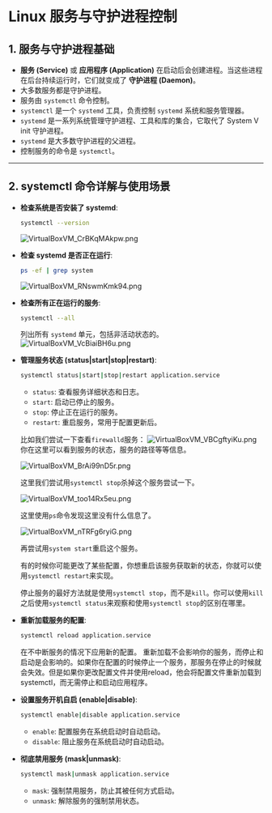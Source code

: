 # Linux 服务与守护进程控制

## 1. 服务与守护进程基础

-   **服务 (Service)** 或 **应用程序 (Application)** 在启动后会创建进程。当这些进程在后台持续运行时，它们就变成了 **守护进程 (Daemon)**。
-   大多数服务都是守护进程。
-   服务由 `systemctl` 命令控制。
-   `systemctl` 是一个 `systemd` 工具，负责控制 `systemd` 系统和服务管理器。
-   `systemd` 是一系列系统管理守护进程、工具和库的集合，它取代了 System V init 守护进程。
-   `systemd` 是大多数守护进程的父进程。
-   控制服务的命令是 `systemctl`。

---

## 2. systemctl 命令详解与使用场景

-   **检查系统是否安装了 systemd**:
    ```bash
    systemctl --version
    ```
    ![VirtualBoxVM_CrBKqMAkpw.png](https://pub-85d4dcece16844bf8290aa4b33608ccd.r2.dev/ShareX/2025/10/VirtualBoxVM_CrBKqMAkpw.png)

-   **检查 systemd 是否正在运行**:
    ```bash
    ps -ef | grep system
    ```
    ![VirtualBoxVM_RNswmKmk94.png](https://pub-85d4dcece16844bf8290aa4b33608ccd.r2.dev/ShareX/2025/10/VirtualBoxVM_RNswmKmk94.png)
-   **检查所有正在运行的服务**:
    ```bash
    systemctl --all
    ```
    列出所有 `systemd` 单元，包括非活动状态的。
    ![VirtualBoxVM_VcBiaiBH6u.png](https://pub-85d4dcece16844bf8290aa4b33608ccd.r2.dev/ShareX/2025/10/VirtualBoxVM_VcBiaiBH6u.png)
-   **管理服务状态 (status|start|stop|restart)**:
    ```bash
    systemctl status|start|stop|restart application.service
    ```
    *   `status`: 查看服务详细状态和日志。
    *   `start`: 启动已停止的服务。
    *   `stop`: 停止正在运行的服务。
    *   `restart`: 重启服务，常用于配置更新后。

    比如我们尝试一下查看`firewalld`服务：
    ![VirtualBoxVM_VBCgftyiKu.png](https://pub-85d4dcece16844bf8290aa4b33608ccd.r2.dev/ShareX/2025/10/VirtualBoxVM_VBCgftyiKu.png)
    你在这里可以看到服务的状态，服务的路径等等信息。

    ![VirtualBoxVM_BrAi99nD5r.png](https://pub-85d4dcece16844bf8290aa4b33608ccd.r2.dev/ShareX/2025/10/VirtualBoxVM_BrAi99nD5r.png)

    这里我们尝试用`systemctl stop`杀掉这个服务尝试一下。

    ![VirtualBoxVM_too14Rx5eu.png](https://pub-85d4dcece16844bf8290aa4b33608ccd.r2.dev/ShareX/2025/10/VirtualBoxVM_too14Rx5eu.png)

    这里使用`ps`命令发现这里没有什么信息了。

    ![VirtualBoxVM_nTRFg6ryiG.png](https://pub-85d4dcece16844bf8290aa4b33608ccd.r2.dev/ShareX/2025/10/VirtualBoxVM_nTRFg6ryiG.png)

    再尝试用`system start`重启这个服务。

    有的时候你可能更改了某些配置，你想重启该服务获取新的状态，你就可以使用`systemctl restart`来实现。

    停止服务的最好方法就是使用`systemctl stop`，而不是`kill`。你可以使用`kill`之后使用`systemctl status`来观察和使用`systemctl stop`的区别在哪里。
-   **重新加载服务的配置**:
    ```bash
    systemctl reload application.service
    ```
    在不中断服务的情况下应用新的配置。
    重新加载不会影响你的服务，而停止和启动是会影响的。如果你在配置的时候停止一个服务，那服务在停止的时候就会失效。但是如果你更改配置文件并使用reload，他会将配置文件重新加载到systemctl，而无需停止和启动应用程序。
-   **设置服务开机自启 (enable|disable)**:
    ```bash
    systemctl enable|disable application.service
    ```
    *   `enable`: 配置服务在系统启动时自动启动。
    *   `disable`: 阻止服务在系统启动时自动启动。
-   **彻底禁用服务 (mask|unmask)**:
    ```bash
    systemctl mask|unmask application.service
    ```
    *   `mask`: 强制禁用服务，防止其被任何方式启动。
    *   `unmask`: 解除服务的强制禁用状态。